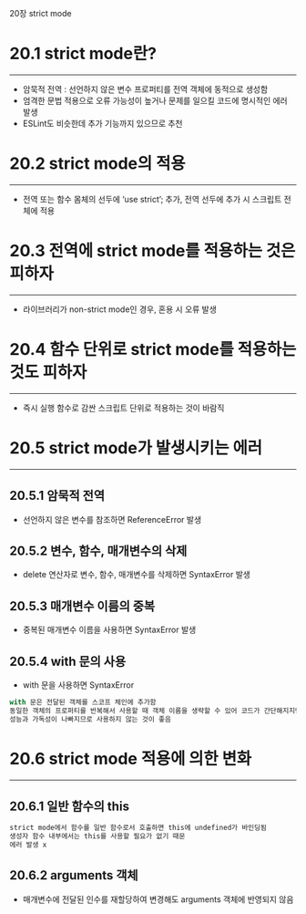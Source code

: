 20장 strict mode
# 20.1 strict mode란?

---

- 암묵적 전역 : 선언하지 않은 변수 프로퍼티를 전역 객체에 동적으로 생성함
- 엄격한 문법 적용으로 오류 가능성이 높거나 문제를 일으킬 코드에 명시적인 에러 발생
- ESLint도 비슷한데 추가 기능까지 있으므로 추천

# 20.2 strict mode의 적용

---

- 전역 또는 함수 몸체의 선두에 ‘use strict’; 추가, 전역 선두에 추가 시 스크립트 전체에 적용

# 20.3 전역에 strict mode를 적용하는 것은 피하자

---

- 라이브러리가 non-strict mode인 경우, 혼용 시 오류 발생

# 20.4 함수 단위로 strict mode를 적용하는 것도 피하자

---

- 즉시 실행 함수로 감싼 스크립트 단위로 적용하는 것이 바람직

# 20.5 strict mode가 발생시키는 에러

---

## 20.5.1 암묵적 전역

- 선언하지 않은 변수를 참조하면 ReferenceError 발생

## 20.5.2 변수, 함수, 매개변수의 삭제

- delete 연산자로 변수, 함수, 매개변수를 삭제하면 SyntaxError 발생

## 20.5.3 매개변수 이름의 중복

- 중복된 매개변수 이름을 사용하면 SyntaxError 발생

## 20.5.4 with 문의 사용

- with 문을 사용하면 SyntaxError

```jsx
with 문은 전달된 객체를 스코프 체인에 추가함
동일한 객체의 프로퍼티를 반복해서 사용할 때 객체 이름을 생략할 수 있어 코드가 간단해지지만
성능과 가독성이 나빠지므로 사용하지 않는 것이 좋음
```

# 20.6 strict mode 적용에 의한 변화

---

## 20.6.1 일반 함수의 this

```jsx
strict mode에서 함수를 일반 함수로서 호출하면 this에 undefined가 바인딩됨
생성자 함수 내부에서는 this를 사용할 필요가 없기 때문
에러 발생 x
```

## 20.6.2 arguments 객체

- 매개변수에 전달된 인수를 재할당하여 변경해도 arguments 객체에 반영되지 않음
